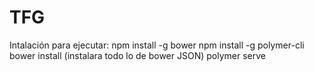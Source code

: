 # TFG

Intalación para ejecutar:
  npm install -g bower
  npm install -g polymer-cli
  bower install (instalara todo lo de bower JSON)
  polymer serve
